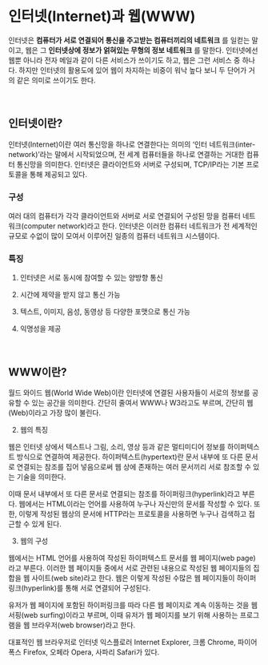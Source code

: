 # 인터넷(Internet)과 웹(WWW)


인터넷은 __컴퓨터가 서로 연결되어 통신을 주고받는 컴퓨터끼리의 네트워크__ 를 일컫는 말이고, 
웹은 그 __인터넷상에 정보가 얽혀있는 무형의 정보 네트워크__ 를 말한다. 
인터넷에선 웹뿐 아니라 전자 메일과 같이 다른 서비스가 쓰이기도 하고, 웹은 그런 서비스 중 하나다. 
하지만 인터넷의 활용도에 있어 웹이 차지하는 비중이 워낙 높다 보니 두 단어가 거의 같은 의미로 쓰이기도 한다.

</br>

## 인터넷이란?

인터넷(Internet)이란 여러 통신망을 하나로 연결한다는 의미의 ‘인터 네트워크(inter-network)’라는 말에서 시작되었으며, 
전 세계 컴퓨터들을 하나로 연결하는 거대한 컴퓨터 통신망을 의미한다. 
인터넷은 클라이언트와 서버로 구성되며, TCP/IP라는 기본 프로토콜을 통해 제공되고 있다.


### 구성

여러 대의 컴퓨터가 각각 클라이언트와 서버로 서로 연결되어 구성된 망을 컴퓨터 네트워크(computer network)라고 한다. 
인터넷은 이러한 컴퓨터 네트워크가 전 세계적인 규모로 수없이 많이 모여서 이루어진 일종의 컴퓨터 네트워크 시스템이다.

### 특징

1. 인터넷은 서로 동시에 참여할 수 있는 양방향 통신

2. 시간에 제약을 받지 않고 통신 가능

3. 텍스트, 이미지, 음성, 동영상 등 다양한 포맷으로 통신 가능

4. 익명성을 제공

</br>

## WWW이란?

월드 와이드 웹(World Wide Web)이란 인터넷에 연결된 사용자들이 서로의 정보를 공유할 수 있는 공간을 의미한다. 간단히 줄여서 WWW나 W3라고도 부르며, 간단히 웹(Web)이라고 가장 많이 불린다.



2. 웹의 특징

웹은 인터넷 상에서 텍스트나 그림, 소리, 영상 등과 같은 멀티미디어 정보를 하이퍼텍스트 방식으로 연결하여 제공한다. 하이퍼텍스트(hypertext)란 문서 내부에 또 다른 문서로 연결되는 참조를 집어 넣음으로써 웹 상에 존재하는 여러 문서끼리 서로 참조할 수 있는 기술을 의미한다.



이때 문서 내부에서 또 다른 문서로 연결되는 참조를 하이퍼링크(hyperlink)라고 부른다. 웹에서는 HTML이라는 언어를 사용하여 누구나 자신만의 문서를 작성할 수 있다. 또한, 이렇게 작성된 웹상의 문서에 HTTP라는 프로토콜을 사용하면 누구나 검색하고 접근할 수 있게 된다.



3. 웹의 구성

웹에서는 HTML 언어를 사용하여 작성된 하이퍼텍스트 문서를 웹 페이지(web page)라고 부른다. 이러한 웹 페이지들 중에서 서로 관련된 내용으로 작성된 웹 페이지들의 집합을 웹 사이트(web site)라고 한다. 웹은 이렇게 작성된 수많은 웹 페이지들이 하이퍼링크(hyperlink)를 통해 서로 연결되어 구성된다.



유저가 웹 페이지에 포함된 하이퍼링크를 따라 다른 웹 페이지로 계속 이동하는 것을 웹 서핑(web surfing)이라고 부르며, 이때 유저가 웹 페이지를 보기 위해 사용하는 프로그램을 웹 브라우저(web browser)라고 한다. 



대표적인 웹 브라우저로 인터넷 익스플로러 Internet Explorer, 크롬 Chrome, 파이어폭스 Firefox, 오페라 Opera, 사파리 Safari가 있다.
